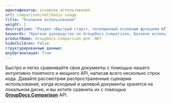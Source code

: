 ```yaml
---
идентификатор: основное использование
url: comparison/net/basic-usage
title: "Основное использование"
weight: 1
description: "Раздел «Быстрый старт», посвященный основным функциям API GroupDocs.Comparison, описывает, как сравнивать документы, написав всего пару строк кода."
keywords: "Краткое руководство по GroupDocs.Comparison, Базовое использование GroupDocs.Comparison .NET, Краткое руководство по GroupDocs.Comparison C#, Начало работы с GroupDocs.Comparison"
productName: GroupDocs.Comparison для .NET
hideChildren: False
структурированные данные:
шоуОрганизация: True
---
```

Быстро и легко сравнивайте свои документы с помощью нашего интуитивно понятного и мощного API, написав всего несколько строк кода.
Давайте рассмотрим распространенные сценарии использования, когда исходный и целевой документы хранятся на локальном диске, и вы хотите сравнить их с помощью **[GroupDocs.Comparison](https://products.groupdocs.com/comparison/net)** API.

